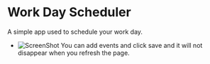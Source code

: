 # Work Day Scheduler
 A simple app used to schedule your work day.
- ![ScreenShot](https://user-images.githubusercontent.com/105959861/179417899-69e0e828-a780-4b6c-8361-3c7c121b2534.PNG)
You can add events and click save and it will not disappear when you refresh the page.
